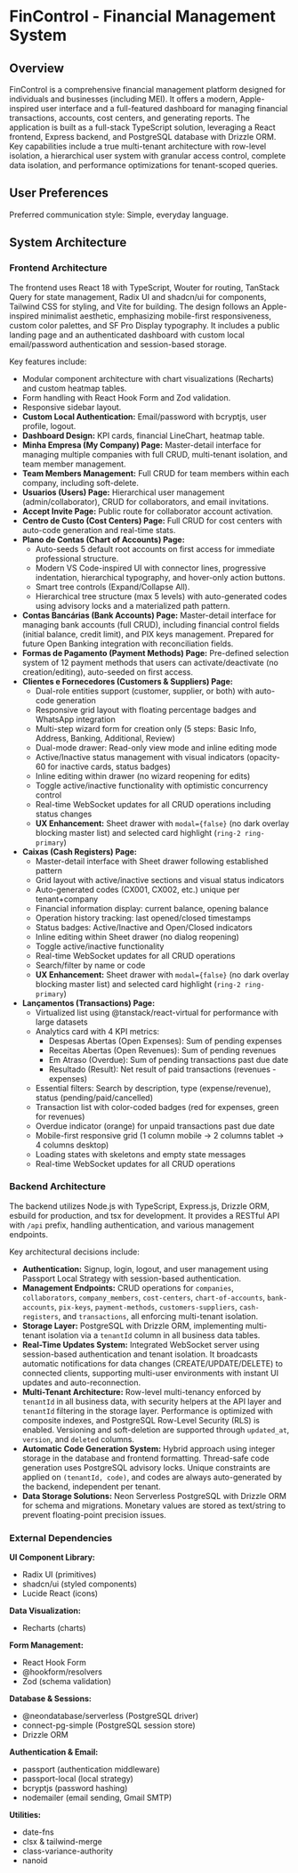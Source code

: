 # FinControl - Financial Management System

## Overview

FinControl is a comprehensive financial management platform designed for individuals and businesses (including MEI). It offers a modern, Apple-inspired user interface and a full-featured dashboard for managing financial transactions, accounts, cost centers, and generating reports. The application is built as a full-stack TypeScript solution, leveraging a React frontend, Express backend, and PostgreSQL database with Drizzle ORM. Key capabilities include a true multi-tenant architecture with row-level isolation, a hierarchical user system with granular access control, complete data isolation, and performance optimizations for tenant-scoped queries.

## User Preferences

Preferred communication style: Simple, everyday language.

## System Architecture

### Frontend Architecture

The frontend uses React 18 with TypeScript, Wouter for routing, TanStack Query for state management, Radix UI and shadcn/ui for components, Tailwind CSS for styling, and Vite for building. The design follows an Apple-inspired minimalist aesthetic, emphasizing mobile-first responsiveness, custom color palettes, and SF Pro Display typography. It includes a public landing page and an authenticated dashboard with custom local email/password authentication and session-based storage.

Key features include:
- Modular component architecture with chart visualizations (Recharts) and custom heatmap tables.
- Form handling with React Hook Form and Zod validation.
- Responsive sidebar layout.
- **Custom Local Authentication:** Email/password with bcryptjs, user profile, logout.
- **Dashboard Design:** KPI cards, financial LineChart, heatmap table.
- **Minha Empresa (My Company) Page:** Master-detail interface for managing multiple companies with full CRUD, multi-tenant isolation, and team member management.
- **Team Members Management:** Full CRUD for team members within each company, including soft-delete.
- **Usuarios (Users) Page:** Hierarchical user management (admin/collaborator), CRUD for collaborators, and email invitations.
- **Accept Invite Page:** Public route for collaborator account activation.
- **Centro de Custo (Cost Centers) Page:** Full CRUD for cost centers with auto-code generation and real-time stats.
- **Plano de Contas (Chart of Accounts) Page:**
    - Auto-seeds 5 default root accounts on first access for immediate professional structure.
    - Modern VS Code-inspired UI with connector lines, progressive indentation, hierarchical typography, and hover-only action buttons.
    - Smart tree controls (Expand/Collapse All).
    - Hierarchical tree structure (max 5 levels) with auto-generated codes using advisory locks and a materialized path pattern.
- **Contas Bancárias (Bank Accounts) Page:** Master-detail interface for managing bank accounts (full CRUD), including financial control fields (initial balance, credit limit), and PIX keys management. Prepared for future Open Banking integration with reconciliation fields.
- **Formas de Pagamento (Payment Methods) Page:** Pre-defined selection system of 12 payment methods that users can activate/deactivate (no creation/editing), auto-seeded on first access.
- **Clientes e Fornecedores (Customers & Suppliers) Page:** 
    - Dual-role entities support (customer, supplier, or both) with auto-code generation
    - Responsive grid layout with floating percentage badges and WhatsApp integration
    - Multi-step wizard form for creation only (5 steps: Basic Info, Address, Banking, Additional, Review)
    - Dual-mode drawer: Read-only view mode and inline editing mode
    - Active/Inactive status management with visual indicators (opacity-60 for inactive cards, status badges)
    - Inline editing within drawer (no wizard reopening for edits)
    - Toggle active/inactive functionality with optimistic concurrency control
    - Real-time WebSocket updates for all CRUD operations including status changes
    - **UX Enhancement:** Sheet drawer with `modal={false}` (no dark overlay blocking master list) and selected card highlight (`ring-2 ring-primary`)
- **Caixas (Cash Registers) Page:**
    - Master-detail interface with Sheet drawer following established pattern
    - Grid layout with active/inactive sections and visual status indicators
    - Auto-generated codes (CX001, CX002, etc.) unique per tenant+company
    - Financial information display: current balance, opening balance
    - Operation history tracking: last opened/closed timestamps
    - Status badges: Active/Inactive and Open/Closed indicators
    - Inline editing within Sheet drawer (no dialog reopening)
    - Toggle active/inactive functionality
    - Real-time WebSocket updates for all CRUD operations
    - Search/filter by name or code
    - **UX Enhancement:** Sheet drawer with `modal={false}` (no dark overlay blocking master list) and selected card highlight (`ring-2 ring-primary`)
- **Lançamentos (Transactions) Page:**
    - Virtualized list using @tanstack/react-virtual for performance with large datasets
    - Analytics card with 4 KPI metrics:
        - Despesas Abertas (Open Expenses): Sum of pending expenses
        - Receitas Abertas (Open Revenues): Sum of pending revenues
        - Em Atraso (Overdue): Sum of pending transactions past due date
        - Resultado (Result): Net result of paid transactions (revenues - expenses)
    - Essential filters: Search by description, type (expense/revenue), status (pending/paid/cancelled)
    - Transaction list with color-coded badges (red for expenses, green for revenues)
    - Overdue indicator (orange) for unpaid transactions past due date
    - Mobile-first responsive grid (1 column mobile → 2 columns tablet → 4 columns desktop)
    - Loading states with skeletons and empty state messages
    - Real-time WebSocket updates for all CRUD operations

### Backend Architecture

The backend utilizes Node.js with TypeScript, Express.js, Drizzle ORM, esbuild for production, and tsx for development. It provides a RESTful API with `/api` prefix, handling authentication, and various management endpoints.

Key architectural decisions include:
- **Authentication:** Signup, login, logout, and user management using Passport Local Strategy with session-based authentication.
- **Management Endpoints:** CRUD operations for `companies`, `collaborators`, `company_members`, `cost-centers`, `chart-of-accounts`, `bank-accounts`, `pix-keys`, `payment-methods`, `customers-suppliers`, `cash-registers`, and `transactions`, all enforcing multi-tenant isolation.
- **Storage Layer:** PostgreSQL with Drizzle ORM, implementing multi-tenant isolation via a `tenantId` column in all business data tables.
- **Real-Time Updates System:** Integrated WebSocket server using session-based authentication and tenant isolation. It broadcasts automatic notifications for data changes (CREATE/UPDATE/DELETE) to connected clients, supporting multi-user environments with instant UI updates and auto-reconnection.
- **Multi-Tenant Architecture:** Row-level multi-tenancy enforced by `tenantId` in all business data, with security helpers at the API layer and `tenantId` filtering in the storage layer. Performance is optimized with composite indexes, and PostgreSQL Row-Level Security (RLS) is enabled. Versioning and soft-deletion are supported through `updated_at`, `version`, and `deleted` columns.
- **Automatic Code Generation System:** Hybrid approach using integer storage in the database and frontend formatting. Thread-safe code generation uses PostgreSQL advisory locks. Unique constraints are applied on `(tenantId, code)`, and codes are always auto-generated by the backend, independent per tenant.
- **Data Storage Solutions:** Neon Serverless PostgreSQL with Drizzle ORM for schema and migrations. Monetary values are stored as text/string to prevent floating-point precision issues.

### External Dependencies

**UI Component Library:**
- Radix UI (primitives)
- shadcn/ui (styled components)
- Lucide React (icons)

**Data Visualization:**
- Recharts (charts)

**Form Management:**
- React Hook Form
- @hookform/resolvers
- Zod (schema validation)

**Database & Sessions:**
- @neondatabase/serverless (PostgreSQL driver)
- connect-pg-simple (PostgreSQL session store)
- Drizzle ORM

**Authentication & Email:**
- passport (authentication middleware)
- passport-local (local strategy)
- bcryptjs (password hashing)
- nodemailer (email sending, Gmail SMTP)

**Utilities:**
- date-fns
- clsx & tailwind-merge
- class-variance-authority
- nanoid